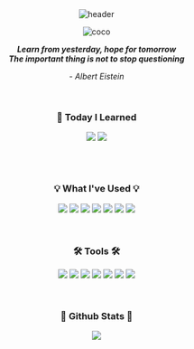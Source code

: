 <div align=center>

<br>
<br>

![header](https://capsule-render.vercel.app/api?type=cylinder&color=auto&height=130&text=Hello%20World!&fontSize=40&animation=fadeIn&fontAlignY=45&desc=I'm+Yeoju&descAlignY=70&descAlign=50)


![coco](https://user-images.githubusercontent.com/71719160/192586998-ec67f41b-ba6b-4f44-a073-6bed36ecda9c.gif)



<i> **Learn from yesterday, hope for tomorrow** <br> **The important thing is not to stop questioning**</i><br>

_- Albert Eistein_

<br>
<h3 align="center"><b> 🌱 Today I Learned </b></h3>

  <a href="https://fhwmqkfl.tistory.com/" target="_blank"><img src="https://img.shields.io/badge/blog-03C75A?style=for-the-badge&logo-bitdefender&logoColor=FFFFFF"/></a>
    <a href="https://github.com/fhwmqkfl/YJs_TIL" target="_blank"><img src="https://img.shields.io/badge/github-000000?style=for-the-badge&logo-bitdefender&logoColor=FFFFFF"/></a>

<br/>
<br/>

<h3 align="center"><b>💡 What I've Used 💡</b></h3>


  <a href="" target="_blank"><img src="https://img.shields.io/badge/python-3776AB?style=for-the-badge&logo=python&logoColor=FFFFFF"/></a>
  <a href="" target="_blank"><img src="https://img.shields.io/badge/Django-092E20?style=for-the-badge&logo=Django&logoColor=FFFFFF"/></a>
  <a href="" target="_blank"><img src="https://img.shields.io/badge/flask-000000?style=for-the-badge&logo=Flask&logoColor=FFFFFF"/></a>
  <a href="" target="_blank"><img src="https://img.shields.io/badge/linux-FCC624?style=for-the-badge&logo=linux&logoColor=FFFFFF"/></a> 
  <a href="" target="_blank"><img src="https://img.shields.io/badge/AWS-569A31?style=for-the-badge&logo=Amazon AWS&logoColor=FFFFFF"/></a> 
  <a href="" target="_blank"><img src="https://img.shields.io/badge/MySQL-4479A1?style=for-the-badge&logo=MySQL&logoColor=FFFFFF"/></a> 
  <a href="" target="_blank"><img src="https://img.shields.io/badge/PostgreSQL-4169E1?style=for-the-badge&logo=PostgreSQL&logoColor=FFFFFF"/></a> 

<br>
 <h3><b>🛠 Tools 🛠</b></h3>

  <a href="" target="_blank"><img src="https://img.shields.io/badge/slack-4A154B?style=for-the-badge&logo=slack&logoColor=FFFFFF"/></a>
  <a href="" target="_blank"><img src="https://img.shields.io/badge/pycharm-000000?style=for-the-badge&logo=pycharm&logoColor=FFFFFF"/></a>
    <a href="" target="_blank"><img src="https://img.shields.io/badge/figma-F24E1E?style=for-the-badge&logo=figma&logoColor=FFFFFF"/></a> 
  <a href="" target="_blank"><img src="https://img.shields.io/badge/notion-000000?style=for-the-badge&logo=notion&logoColor=FFFFFF"/></a>
  <a href="" target="_blank"><img src="https://img.shields.io/badge/trello-0052CC?style=for-the-badge&logo=trello&logoColor=FFFFFF"/></a> 
  <a href="" target="_blank"><img src="https://img.shields.io/badge/git-F05032?style=for-the-badge&logo=git&logoColor=FFFFFF"/></a> 
  <a href="" target="_blank"><img src="https://img.shields.io/badge/confluence-147EFB?style=for-the-badge&logo=confluence&logoColor=#172B4D"/></a> 
</div>
<br>

<div align="center">
 <h3><b> 🎄 Github Stats 🎄 </b></h3>
<img src="https://github-readme-stats.vercel.app/api?username=fhwmqkfl&show_icons=true&count_private=true&hide_border=true" align="center" />
</div>  
